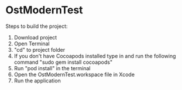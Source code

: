 # OstModernTest
Steps to build the project:
 1. Download project 
 2. Open Terminal
 3. "cd" to project folder
 4. If you don't have Cocoapods installed type in and run the following command "sudo gem install cocoapods"
 5. Run "pod install" in the terminal
 6. Open the OstModernTest.workspace file in Xcode
 7. Run the application
